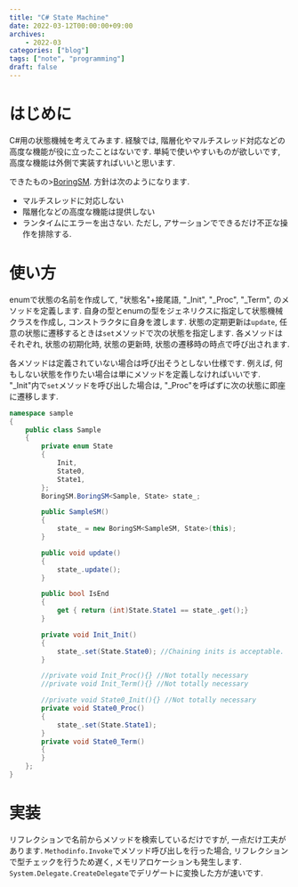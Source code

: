 ```yaml
---
title: "C# State Machine"
date: 2022-03-12T00:00:00+09:00
archives:
    - 2022-03
categories: ["blog"]
tags: ["note", "programming"]
draft: false
---
```

# はじめに
C#用の状態機械を考えてみます. 経験では, 階層化やマルチスレッド対応などの高度な機能が役に立ったことはないです.
単純で使いやすいものが欲しいです, 高度な機能は外側で実装すればいいと思います.

できたもの>[BoringSM](https://github.com/taqu/BoringSM).
方針は次のようになります.

- マルチスレッドに対応しない
- 階層化などの高度な機能は提供しない
- ランタイムにエラーを出さない. ただし, アサーションでできるだけ不正な操作を排除する.

# 使い方
enumで状態の名前を作成して, "状態名"+接尾語, "_Init", "_Proc", "_Term", のメソッドを定義します.
自身の型とenumの型をジェネリクスに指定して状態機械クラスを作成し, コンストラクタに自身を渡します.
状態の定期更新は`update`, 任意の状態に遷移するときは`set`メソッドで次の状態を指定します.
各メソッドはそれぞれ, 状態の初期化時, 状態の更新時, 状態の遷移時の時点で呼び出されます.

各メソッドは定義されていない場合は呼び出そうとしない仕様です.
例えば, 何もしない状態を作りたい場合は単にメソッドを定義しなければいいです.
"_Init"内で`set`メソッドを呼び出した場合は, "_Proc"を呼ばずに次の状態に即座に遷移します.


```csharp
namespace sample
{
    public class Sample
    {
        private enum State
        {
            Init,
            State0,
            State1,
        };
        BoringSM.BoringSM<Sample, State> state_;

        public SampleSM()
        {
            state_ = new BoringSM<SampleSM, State>(this);
        }

        public void update()
        {
            state_.update();
        }

        public bool IsEnd
        {
            get { return (int)State.State1 == state_.get();}
        }

        private void Init_Init()
        {
            state_.set(State.State0); //Chaining inits is acceptable.
        }

        //private void Init_Proc(){} //Not totally necessary
        //private void Init_Term(){} //Not totally necessary

        //private void State0_Init(){} //Not totally necessary
        private void State0_Proc()
        {
            state_.set(State.State1);
        }
        private void State0_Term()
        {
        }
    };
}
```

# 実装
リフレクションで名前からメソッドを検索しているだけですが, 一点だけ工夫があります.
`Methodinfo.Invoke`でメソッド呼び出しを行った場合, リフレクションで型チェックを行うため遅く, メモリアロケーションも発生します.
`System.Delegate.CreateDelegate`でデリゲートに変換した方が速いです.
